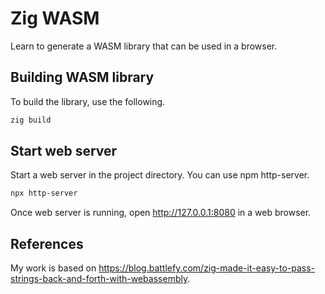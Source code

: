# Zig WASM

Learn to generate a WASM library that can be used in a browser.

## Building WASM library

To build the library, use the following.

```sh
zig build
```

## Start web server

Start a web server in the project directory. You can use npm http-server.

```sh
npx http-server
```

Once web server is running, open <http://127.0.0.1:8080> in a web browser.

## References

My work is based on <https://blog.battlefy.com/zig-made-it-easy-to-pass-strings-back-and-forth-with-webassembly>.
